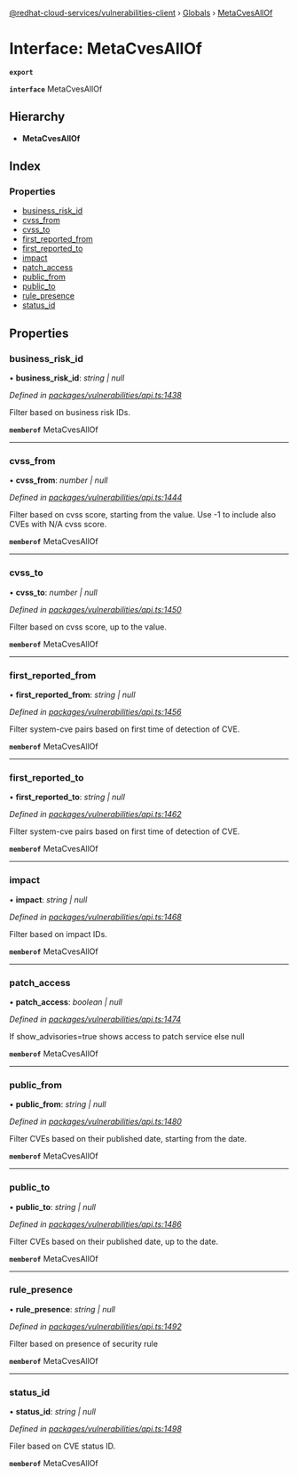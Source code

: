 [@redhat-cloud-services/vulnerabilities-client](../README.md) › [Globals](../globals.md) › [MetaCvesAllOf](metacvesallof.md)

# Interface: MetaCvesAllOf

**`export`** 

**`interface`** MetaCvesAllOf

## Hierarchy

* **MetaCvesAllOf**

## Index

### Properties

* [business_risk_id](metacvesallof.md#business_risk_id)
* [cvss_from](metacvesallof.md#cvss_from)
* [cvss_to](metacvesallof.md#cvss_to)
* [first_reported_from](metacvesallof.md#first_reported_from)
* [first_reported_to](metacvesallof.md#first_reported_to)
* [impact](metacvesallof.md#impact)
* [patch_access](metacvesallof.md#patch_access)
* [public_from](metacvesallof.md#public_from)
* [public_to](metacvesallof.md#public_to)
* [rule_presence](metacvesallof.md#rule_presence)
* [status_id](metacvesallof.md#status_id)

## Properties

###  business_risk_id

• **business_risk_id**: *string | null*

*Defined in [packages/vulnerabilities/api.ts:1438](https://github.com/RedHatInsights/javascript-clients/blob/master/packages/vulnerabilities/api.ts#L1438)*

Filter based on business risk IDs.

**`memberof`** MetaCvesAllOf

___

###  cvss_from

• **cvss_from**: *number | null*

*Defined in [packages/vulnerabilities/api.ts:1444](https://github.com/RedHatInsights/javascript-clients/blob/master/packages/vulnerabilities/api.ts#L1444)*

Filter based on cvss score, starting from the value. Use -1 to include also CVEs with N/A cvss score.

**`memberof`** MetaCvesAllOf

___

###  cvss_to

• **cvss_to**: *number | null*

*Defined in [packages/vulnerabilities/api.ts:1450](https://github.com/RedHatInsights/javascript-clients/blob/master/packages/vulnerabilities/api.ts#L1450)*

Filter based on cvss score, up to the value.

**`memberof`** MetaCvesAllOf

___

###  first_reported_from

• **first_reported_from**: *string | null*

*Defined in [packages/vulnerabilities/api.ts:1456](https://github.com/RedHatInsights/javascript-clients/blob/master/packages/vulnerabilities/api.ts#L1456)*

Filter system-cve pairs based on first time of detection of CVE.

**`memberof`** MetaCvesAllOf

___

###  first_reported_to

• **first_reported_to**: *string | null*

*Defined in [packages/vulnerabilities/api.ts:1462](https://github.com/RedHatInsights/javascript-clients/blob/master/packages/vulnerabilities/api.ts#L1462)*

Filter system-cve pairs based on first time of detection of CVE.

**`memberof`** MetaCvesAllOf

___

###  impact

• **impact**: *string | null*

*Defined in [packages/vulnerabilities/api.ts:1468](https://github.com/RedHatInsights/javascript-clients/blob/master/packages/vulnerabilities/api.ts#L1468)*

Filter based on impact IDs.

**`memberof`** MetaCvesAllOf

___

###  patch_access

• **patch_access**: *boolean | null*

*Defined in [packages/vulnerabilities/api.ts:1474](https://github.com/RedHatInsights/javascript-clients/blob/master/packages/vulnerabilities/api.ts#L1474)*

If show_advisories=true shows access to patch service else null

**`memberof`** MetaCvesAllOf

___

###  public_from

• **public_from**: *string | null*

*Defined in [packages/vulnerabilities/api.ts:1480](https://github.com/RedHatInsights/javascript-clients/blob/master/packages/vulnerabilities/api.ts#L1480)*

Filter CVEs based on their published date, starting from the date.

**`memberof`** MetaCvesAllOf

___

###  public_to

• **public_to**: *string | null*

*Defined in [packages/vulnerabilities/api.ts:1486](https://github.com/RedHatInsights/javascript-clients/blob/master/packages/vulnerabilities/api.ts#L1486)*

Filter CVEs based on their published date, up to the date.

**`memberof`** MetaCvesAllOf

___

###  rule_presence

• **rule_presence**: *string | null*

*Defined in [packages/vulnerabilities/api.ts:1492](https://github.com/RedHatInsights/javascript-clients/blob/master/packages/vulnerabilities/api.ts#L1492)*

Filter based on presence of security rule

**`memberof`** MetaCvesAllOf

___

###  status_id

• **status_id**: *string | null*

*Defined in [packages/vulnerabilities/api.ts:1498](https://github.com/RedHatInsights/javascript-clients/blob/master/packages/vulnerabilities/api.ts#L1498)*

Filer based on CVE status ID.

**`memberof`** MetaCvesAllOf
